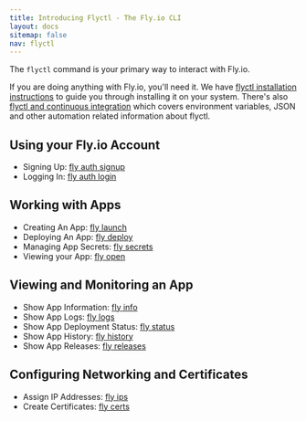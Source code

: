 ```yaml
---
title: Introducing Flyctl - The Fly.io CLI
layout: docs
sitemap: false
nav: flyctl
---
```


The `flyctl` command is your primary way to interact with Fly.io.

If you are doing anything with Fly.io, you'll need it. We have [flyctl installation instructions](/docs/flyctl/installing/) to guide you through installing it on your system. There's also [flyctl and continuous integration](/docs/flyctl/integrating/) which covers environment variables, JSON and other automation related information about flyctl.

## Using your Fly.io Account

* Signing Up: [fly auth signup](/docs/flyctl/auth-signup/)
* Logging In: [fly auth login](/docs/flyctl/auth-login/)

## Working with Apps

* Creating An App: [fly launch](/docs/flyctl/launch/)
* Deploying An App: [fly deploy](/docs/flyctl/deploy/)
* Managing App Secrets: [fly secrets](/docs/flyctl/secrets/)
* Viewing your App: [fly open](/docs/flyctl/open/)

## Viewing and Monitoring an App

* Show App Information: [fly info](/docs/flyctl/info/)
* Show App Logs: [fly logs](/docs/flyctl/logs/)
* Show App Deployment Status: [fly status](/docs/flyctl/status/)
* Show App History: [fly history](/docs/flyctl/history/)
* Show App Releases: [fly releases](/docs/flyctl/releases/)

## Configuring Networking and Certificates

* Assign IP Addresses: [fly ips](/docs/flyctl/ips/)
* Create Certificates: [fly certs](/docs/flyctl/certs/)

